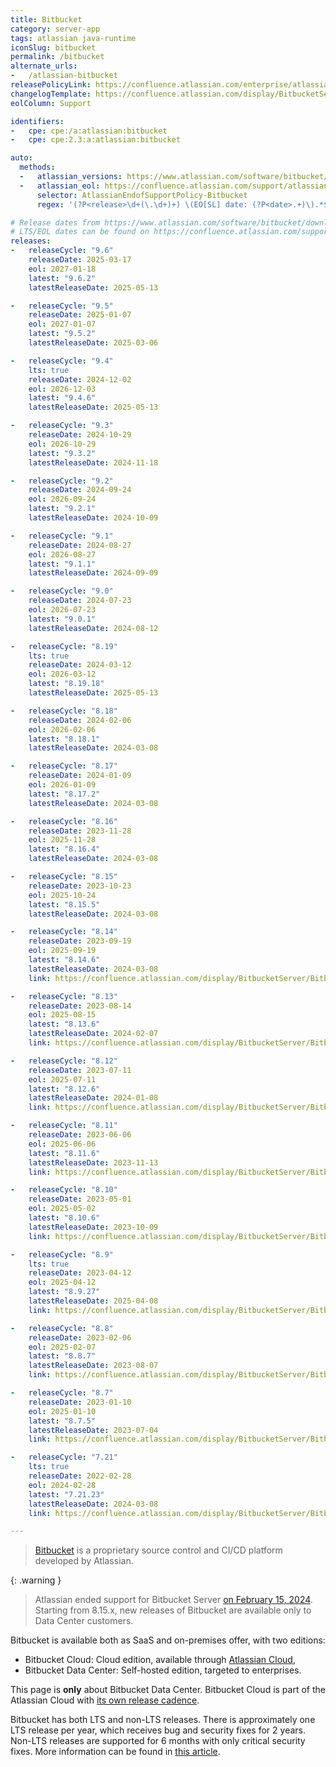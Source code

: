 ```yaml
---
title: Bitbucket
category: server-app
tags: atlassian java-runtime
iconSlug: bitbucket
permalink: /bitbucket
alternate_urls:
-   /atlassian-bitbucket
releasePolicyLink: https://confluence.atlassian.com/enterprise/atlassian-enterprise-releases-948227420.html
changelogTemplate: https://confluence.atlassian.com/display/BitbucketServer/Bitbucket+Data+Center+__RELEASE_CYCLE__+release+notes
eolColumn: Support

identifiers:
-   cpe: cpe:/a:atlassian:bitbucket
-   cpe: cpe:2.3:a:atlassian:bitbucket

auto:
  methods:
  -   atlassian_versions: https://www.atlassian.com/software/bitbucket/download-archives
  -   atlassian_eol: https://confluence.atlassian.com/support/atlassian-support-end-of-life-policy-201851003.html
      selector: AtlassianEndofSupportPolicy-Bitbucket
      regex: '(?P<release>\d+(\.\d+)+) \(EO[SL] date: (?P<date>.+)\).*$'

# Release dates from https://www.atlassian.com/software/bitbucket/download-archives.
# LTS/EOL dates can be found on https://confluence.atlassian.com/support/atlassian-support-end-of-life-policy-201851003.html
releases:
-   releaseCycle: "9.6"
    releaseDate: 2025-03-17
    eol: 2027-01-18
    latest: "9.6.2"
    latestReleaseDate: 2025-05-13

-   releaseCycle: "9.5"
    releaseDate: 2025-01-07
    eol: 2027-01-07
    latest: "9.5.2"
    latestReleaseDate: 2025-03-06

-   releaseCycle: "9.4"
    lts: true
    releaseDate: 2024-12-02
    eol: 2026-12-03
    latest: "9.4.6"
    latestReleaseDate: 2025-05-13

-   releaseCycle: "9.3"
    releaseDate: 2024-10-29
    eol: 2026-10-29
    latest: "9.3.2"
    latestReleaseDate: 2024-11-18

-   releaseCycle: "9.2"
    releaseDate: 2024-09-24
    eol: 2026-09-24
    latest: "9.2.1"
    latestReleaseDate: 2024-10-09

-   releaseCycle: "9.1"
    releaseDate: 2024-08-27
    eol: 2026-08-27
    latest: "9.1.1"
    latestReleaseDate: 2024-09-09

-   releaseCycle: "9.0"
    releaseDate: 2024-07-23
    eol: 2026-07-23
    latest: "9.0.1"
    latestReleaseDate: 2024-08-12

-   releaseCycle: "8.19"
    lts: true
    releaseDate: 2024-03-12
    eol: 2026-03-12
    latest: "8.19.18"
    latestReleaseDate: 2025-05-13

-   releaseCycle: "8.18"
    releaseDate: 2024-02-06
    eol: 2026-02-06
    latest: "8.18.1"
    latestReleaseDate: 2024-03-08

-   releaseCycle: "8.17"
    releaseDate: 2024-01-09
    eol: 2026-01-09
    latest: "8.17.2"
    latestReleaseDate: 2024-03-08

-   releaseCycle: "8.16"
    releaseDate: 2023-11-28
    eol: 2025-11-28
    latest: "8.16.4"
    latestReleaseDate: 2024-03-08

-   releaseCycle: "8.15"
    releaseDate: 2023-10-23
    eol: 2025-10-24
    latest: "8.15.5"
    latestReleaseDate: 2024-03-08

-   releaseCycle: "8.14"
    releaseDate: 2023-09-19
    eol: 2025-09-19
    latest: "8.14.6"
    latestReleaseDate: 2024-03-08
    link: https://confluence.atlassian.com/display/BitbucketServer/Bitbucket+Data+Center+and+Server+8.14+release+notes

-   releaseCycle: "8.13"
    releaseDate: 2023-08-14
    eol: 2025-08-15
    latest: "8.13.6"
    latestReleaseDate: 2024-02-07
    link: https://confluence.atlassian.com/display/BitbucketServer/Bitbucket+Data+Center+and+Server+8.13+release+notes

-   releaseCycle: "8.12"
    releaseDate: 2023-07-11
    eol: 2025-07-11
    latest: "8.12.6"
    latestReleaseDate: 2024-01-08
    link: https://confluence.atlassian.com/display/BitbucketServer/Bitbucket+Data+Center+and+Server+8.12+release+notes

-   releaseCycle: "8.11"
    releaseDate: 2023-06-06
    eol: 2025-06-06
    latest: "8.11.6"
    latestReleaseDate: 2023-11-13
    link: https://confluence.atlassian.com/display/BitbucketServer/Bitbucket+Data+Center+and+Server+8.11+release+notes

-   releaseCycle: "8.10"
    releaseDate: 2023-05-01
    eol: 2025-05-02
    latest: "8.10.6"
    latestReleaseDate: 2023-10-09
    link: https://confluence.atlassian.com/display/BitbucketServer/Bitbucket+Data+Center+and+Server+8.10+release+notes

-   releaseCycle: "8.9"
    lts: true
    releaseDate: 2023-04-12
    eol: 2025-04-12
    latest: "8.9.27"
    latestReleaseDate: 2025-04-08
    link: https://confluence.atlassian.com/display/BitbucketServer/Bitbucket+Data+Center+and+Server+8.9+release+notes

-   releaseCycle: "8.8"
    releaseDate: 2023-02-06
    eol: 2025-02-07
    latest: "8.8.7"
    latestReleaseDate: 2023-08-07
    link: https://confluence.atlassian.com/display/BitbucketServer/Bitbucket+Data+Center+and+Server+8.8+release+notes

-   releaseCycle: "8.7"
    releaseDate: 2023-01-10
    eol: 2025-01-10
    latest: "8.7.5"
    latestReleaseDate: 2023-07-04
    link: https://confluence.atlassian.com/display/BitbucketServer/Bitbucket+Data+Center+and+Server+8.7+release+notes

-   releaseCycle: "7.21"
    lts: true
    releaseDate: 2022-02-28
    eol: 2024-02-28
    latest: "7.21.23"
    latestReleaseDate: 2024-03-08
    link: https://confluence.atlassian.com/display/BitbucketServer/Bitbucket+Data+Center+and+Server+7.21+release+notes

---
```


> [Bitbucket](https://www.atlassian.com/software/bitbucket) is a proprietary source control and CI/CD platform developed
> by Atlassian.

{: .warning }
> Atlassian ended support for Bitbucket Server [on February 15, 2024](https://www.atlassian.com/migration/assess/journey-to-cloud).
> Starting from 8.15.x, new releases of Bitbucket are available only to Data Center customers.

Bitbucket is available both as SaaS and on-premises offer, with two editions:

- Bitbucket Cloud: Cloud edition, available through [Atlassian Cloud](https://www.atlassian.com/licensing/cloud),
- Bitbucket Data Center: Self-hosted edition, targeted to enterprises.

This page is **only** about Bitbucket Data Center. Bitbucket Cloud is part of the Atlassian Cloud with [its own release cadence](https://confluence.atlassian.com/cloud/blog).

Bitbucket has both LTS and non-LTS releases. There is approximately one LTS release per year, which receives bug and
security fixes for 2 years. Non-LTS releases are supported for 6 months with only critical security fixes. More
information can be found in [this article](https://www.atlassian.com/blog/enterprise/introducing-enterprise-releases).
